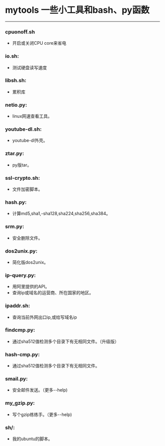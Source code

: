 # mytools 一些小工具和bash、py函数

---

### cpuonoff.sh
* 开启或关闭CPU core来省电

### io.sh:
* 测试硬盘读写速度

### libsh.sh:
* 累积库

### netio.py:
* linux网速查看工具。

### youtube-dl.sh:
* youtube-dl外壳。

### ztar.py:
* py版tar。

### ssl-crypto.sh:
* 文件加密脚本。

### hash.py:
* 计算md5,sha1,-sha128,sha224,sha256,sha384。

### srm.py:
* 安全删除文件。

### dos2unix.py:
* 简化版dos2unix。

### ip-query.py:
* 用阿里提供的API。
* 查询ip或域名的运营商、所在国家的地区。

### ipaddr.sh:
* 查询当前外网出口ip,或给写域名ip

### findcmp.py:
* 通过sha512值检测多个目录下有无相同文件。（升级版）

### hash-cmp.py:
* 通过sha512值检测多个目录下有无相同文件。

### smail.py:
* 安全邮件发送。（更多--help)

### my_gzip.py:
* 写个gzip练练手。（更多--help)

### sh/:
* 我的ubuntu的脚本。
